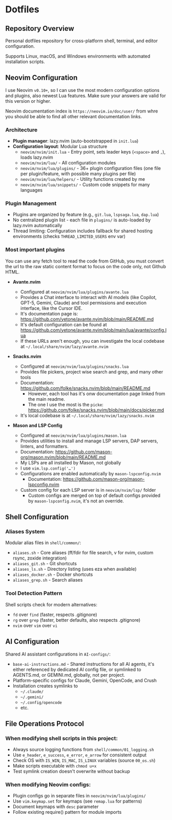 # Dotfiles

## Repository Overview

Personal dotfiles repository for cross-platform shell, terminal, and editor
configuration.

Supports Linux, macOS, and Windows environments with automated installation
scripts.

## Neovim Configuration

I use Neovim `v0.10+`, so I can use the most modern configuration options and
plugins, also newest Lua features. Make sure your answers are valid for this
version or higher.

Neovim documentation index is `https://neovim.io/doc/user/` from whre you should
be able to find all other relevant documentation links.

### Architecture

- **Plugin manager**: lazy.nvim (auto-bootstrapped in `init.lua`)
- **Configuration layout**: Modular Lua structure
  - `neovim/nvim/init.lua` - Entry point, sets leader keys (`<space>` and `,`),
    loads lazy.nvim
  - `neovim/nvim/lua/` - All configuration modules
  - `neovim/nvim/lua/plugins/` - 36+ plugin configuration files (one file per
    plugin/feature, with possible many plugins per file)
  - `neovim/nvim/lua/helpers/` - Utility functions created by me
  - `neovim/nvim/lua/snippets/` - Custom code snippets for many languages

### Plugin Management

- Plugins are organized by feature (e.g., `git.lua`, `lspsaga.lua`, `dap.lua`)
- No centralized plugin list - each file in `plugins/` is auto-loaded by
  lazy.nvim automatically
- Thread limiting: Configuration includes fallback for shared hosting
  environments (checks `THREAD_LIMITED_USERS` env var)

### Most important plugins

You can use any fetch tool to read the code from GitHub, you must convert the
url to the raw static content format to focus on the code only, not Github HTML.

- **Avante.nvim**
  - Configured at `neovim/nvim/lua/plugins/avante.lua`
  - Provides a Chat interface to interact with AI models (like Copilot, GPT-5,
    Gemini, Claude) and tool permissions and execution interface, like the
    Cursor IDE.
  - It's documentation page is:
    https://github.com/yetone/avante.nvim/blob/main/README.md
  - It's default configuration can be found at
    https://github.com/yetone/avante.nvim/blob/main/lua/avante/config.lua
  - If these URLs aren't enough, you can investigate the local codebase at
    `~/.local/share/nvim/lazy/avante.nvim`

- **Snacks.nvim**
  - Configured at `neovim/nvim/lua/plugins/snacks.lua`
  - Provides file pickers, project wise search and grep, and many other tools
  - Documentation: https://github.com/folke/snacks.nvim/blob/main/README.md
    - However, each tool has it's onw documentation page linked from the main
      readme.
    - The one I use the most is the `picke`:
      https://github.com/folke/snacks.nvim/blob/main/docs/picker.md
  - It's local codebase is at `~/.local/share/nvim/lazy/snacks.nvim`

- **Mason and LSP Config**
  - Configured at `neovim/nvim/lua/plugins/mason.lua`
  - Provides utilities to install and manage LSP servers, DAP servers, linters,
    and formatters.
  - Documentation: https://github.com/mason-org/mason.nvim/blob/main/README.md
  - My LSPs are all installed by Mason, not globally
  - I use `vim.lsp.config('…')`
  - Configurations are enabled automatically by `mason-lspconfig.nvim`
    - Documentation: https://github.com/mason-org/mason-lspconfig.nvim
  - Custom config for each LSP server is in `neovim/nvim/lsp/` folder
    - Custom configs are merged on top of default configs provided by
      `mason-lspconfig.nvim`, it's not an override.

## Shell Configuration

### Aliases System

Modular alias files in `shell/common/`:

- `aliases.sh` - Core aliases (ff/fdir for file search, v for nvim, custom
  rsync, zoxide integration)
- `aliases_git.sh` - Git shortcuts
- `aliases_ls.sh` - Directory listing (uses eza when available)
- `aliases_docker.sh` - Docker shortcuts
- `aliases_grep.sh` - Search aliases

### Tool Detection Pattern

Shell scripts check for modern alternatives:

- `fd` over `find` (faster, respects .gitignore)
- `rg` over `grep` (faster, better defaults, also respects .gitignore)
- `nvim` over `vim` over `vi`

## AI Configuration

Shared AI assistant configurations in `AI-configs/`:

- `base-ai-instructions.md` - Shared instructions for all AI agents, it's either
  referenced by dedicated AI config file, or symlinked to AGENTS.md, or
  GEMINI.md, globally, not per project.
- Platform-specific configs for Claude, Gemini, OpenCode, and Crush
- Installation creates symlinks to
  - `~/.claude/`
  - `~/.gemini/`
  - `~/.config/opencode`
  - etc.

## File Operations Protocol

### When modifying shell scripts in this project:

- Always source logging functions from `shell/common/01_logging.sh`
- Use `e_header`, `e_success`, `e_error`, `e_arrow` for consistent output
- Check OS with `IS_WIN`, `IS_MAC`, `IS_LINUX` variables (source `00_os.sh`)
- Make scripts executable with `chmod u+x`
- Test symlink creation doesn't overwrite without backup

### When modifying Neovim configs:

- Plugin configs go in separate files in `neovim/nvim/lua/plugins/`
- Use `vim.keymap.set` for keymaps (see `remap.lua` for patterns)
- Document keymaps with `desc` parameter
- Follow existing require() pattern for module imports
